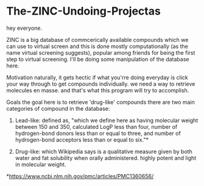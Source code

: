 # The-ZINC-Undoing-Projectas

hey everyone. 

ZINC is a  big database of commcerically available compounds which we can use to virtual screen and this is done mostly computationally (as the name virtual screening suggests), popular among friends for being the first step to virtual screening. I'll be doing some manipulation of the database here. 

Motivation
naturally, it gets hectic if what you'rre doing everyday is click your way through to get compounds individually. we need a way to retrieve molecules en masse. and that's what this program will try to accomplish. 

Goals
the goal here is to retrieve 'drug-like' compounds there are two main categories of compound in the database: 

1. Lead-like: defined as, "which we define here as having molecular weight between 150 and 350, calculated LogP less than four, number of hydrogen-bond donors less than or equal to three, and number of hydrogen-bond acceptors less than or equal to six."*

2. Drug-like: which Wikipedia says is a qualitative measure given by both water and fat solubility when orally administered. highly potent and light in molecular weight. 

*https://www.ncbi.nlm.nih.gov/pmc/articles/PMC1360656/
